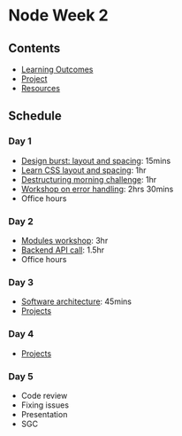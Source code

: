 # Node Week 2

## Contents

- [Learning Outcomes](./learning-outcomes.md)
- [Project](./alternate-project.md)
- [Resources](./resources)

## Schedule

### Day 1
- [Design burst: layout and spacing](http://facresources.com/slides/design-burst-week2.html#/): 15mins
- [Learn CSS layout and spacing](https://github.com/bobbysebolao/learn-css-flexbox): 1hr
- [Destructuring morning challenge](https://github.com/oliverjam/learn-destructuring): 1hr
- [Workshop on error handling](https://github.com/oliverjam/learn-node-error-handling): 2hrs 30mins
- Office hours

### Day 2
- [Modules workshop](https://github.com/WebAhead/going-on-a-bear-hunt/blob/master/README.md): 3hr
- [Backend API call](https://github.com/foundersandcoders/mc-request-module-workshop): 1.5hr
- Office hours

### Day 3

- [Software architecture](https://github.com/WebAhead/Workshop-Software-Architecture-Design/blob/master/README.md): 45mins
- [Projects](./alternate-project.md)

### Day 4

- [Projects](./alternate-project.md)

### Day 5

- Code review
- Fixing issues
- Presentation
- SGC
